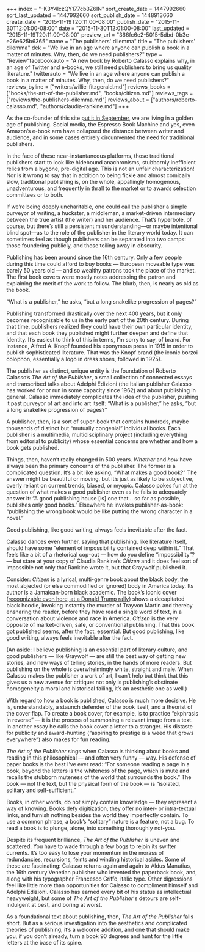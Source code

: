 +++
index = "-K3Y4lczQY177cb3Z6IN"
sort_create_date = 1447992660
sort_last_updated = 1447992660
sort_publish_date = 1448913660
create_date = "2015-11-19T20:11:00-08:00"
publish_date = "2015-11-30T12:01:00-08:00"
date = "2015-11-30T12:01:00-08:00"
last_updated = "2015-11-19T20:11:00-08:00"
preview_url = "366fc6e2-5015-5dbd-0b3e-e26e625b6365"
name = "The publishers' dilemma"
title = "The publishers' dilemma"
dek = "We live in an age where anyone can publish a book in a matter of minutes. Why, then, do we need publishers?"
type = "Review"facebookauto = "A new book by Roberto Calasso explains why, in an age of Twitter and e-books, we still need publishers to bring us quality literature."
twitterauto = "We live in an age where anyone can publish a book in a matter of minutes. Why, then, do we need publishers?"
reviews_byline = ["writers/willie-fitzgerald.md"]
reviews_books = ["books/the-art-of-the-publisher.md", "books/citizen.md"]
reviews_tags = ["reviews/the-publishers-dilemma.md"]
reviews_about = ["authors/roberto-calasso.md", "authors/claudia-rankine.md"]
+++

As the co-founder of this site [put it in September](https://www.youtube.com/watch?v=dCnX-GHkMpg), we are living in a golden age of publishing. Social media, the Espresso Book Machine and yes, even Amazon’s e-book arm have collapsed the distance between writer and audience, and in some cases entirely circumvented the need for traditional publishers. 

In the face of these near-instantaneous platforms, those traditional publishers start to look like hidebound anachronisms, stubbornly inefficient relics from a bygone, pre-digital age. This is not an unfair characterization! Nor is it wrong to say that in addition to being fickle and almost comically slow, traditional publishing is, on the whole, appallingly homogenous, unadventurous, and frequently in thrall to the market or to awards selection committees or to both.  

If we’re being deeply uncharitable, one could call the publisher a simple purveyor of writing, a huckster, a middleman, a market-driven intermediary between the true artist (the writer) and her audience. That’s hyperbole, of course, but there’s still a persistent misunderstanding—or maybe intentional blind spot—as to the role of the publisher in the literary world today. It can sometimes feel as though publishers can be separated into two camps: those foundering publicly, and those toiling away in obscurity. 

<div class="break"></div>

Publishing has been around since the 16th century. Only a few people during this time could afford to buy books — European moveable type was barely 50 years old — and so wealthy patrons took the place of the market. The first book covers were mostly notes addressing the patron and explaining the merit of the work to follow. The blurb, then, is nearly as old as the book. 

<p class="pull-quote">“What is a publisher,” he asks, “but a long snakelike progression of pages?”</p>

Publishing transformed drastically over the next 400 years, but it only becomes recognizable to us in the early part of the 20th century. During that time, publishers realized they could have their own particular identity, and that each book they published might further deepen and define that identity. It’s easiest to think of this in terms, I’m sorry to say, of brand. For instance, Alfred A. Knopf founded his eponymous press in 1915 in order to publish sophisticated literature. That was the Knopf brand (the iconic borzoi colophon, essentially a logo in dress shoes, followed in 1925). 

The publisher as distinct, unique entity is the foundation of Roberto Calasso’s *The Art of the Publisher*, a small collection of connected essays and transcribed talks about Adelphi Edizioni (the Italian publisher Calasso has worked for or run in some capacity since 1962) and about publishing in general. Calasso immediately complicates the idea of the publisher, pushing it past purveyor of art and into art itself: “What is a publisher,” he asks, “but a long snakelike progression of pages?”

A publisher, then, is a sort of super-book that contains hundreds, maybe thousands of distinct but “mutually congenial” individual books. Each publisher is a multimedia, multidisciplinary project (including everything from editorial to publicity) whose essential concerns are whether and how a book gets published.  

Things, then, haven’t really changed in 500 years. *Whether* and *how* have always been the primary concerns of the publisher. The former is a complicated question. It’s a bit like asking, “What makes a good book?” The answer might be beautiful or moving, but it’s just as likely to be subjective, overly reliant on current trends, biased, or myopic. Calasso pokes fun at the question of what makes a good publisher even as he fails to adequately answer it: “A good publishing house [is] one that… so far as possible, publishes only good books.” Elsewhere he invokes publisher-as-book: “publishing the wrong book would be like putting the wrong character in a novel.” 

<p class="pull-quote">Good publishing, like good writing, always feels inevitable after the fact.</p>

Calasso dances even further, saying that publishing, like literature itself, should have some “element of impossibility contained deep within it.” That feels like a bit of a rhetorical cop-out — how do you define “impossibility”? — but stare at your copy of Claudia Rankine’s *Citizen* and it does feel sort of impossible not only that Rankine wrote it, but that Graywolf published it. 

Consider: *Citizen* is a lyrical, multi-genre book about the black body, the most abjected (or else commodified or ignored) body in America today. Its author is a Jamaican-born black academic. The book’s iconic cover ([recognizable even here, at a Donald Trump rally](http://blogs.bookforum.com/paper/2015/11/11/woman-reads-claudia-rankines-citizen-during-trump-rally/)) shows a decapitated black hoodie, invoking instantly the murder of Trayvon Martin and thereby ensnaring the reader, before they have read a single word of text, in a conversation about violence and race in America. *Citizen* is the very opposite of market-driven, safe, or conventional publishing. That this book got published seems, after the fact, essential. But good publishing, like good writing, always feels inevitable after the fact. 

(An aside: I believe publishing is an essential part of literary culture, and good publishers — like Graywolf — are still the best way of getting new stories, and new ways of telling stories, in the hands of more readers. But publishing on the whole is overwhelmingly white, straight and male. When Calasso makes the publisher a work of art, I can’t help but think that this gives us a new avenue for critique: not only is publishing’s obstinate homogeneity a moral and historical failing, it’s an aesthetic one as well.) 

With regard to how a book is published, Calasso is much more decisive. He is, understandably, a staunch defender of the book itself, and a theorist of the cover flap. To create a book cover, for example, is to practice “ekphrasis in reverse” — it is the process of summoning a relevant image from a text. In another essay he calls the book cover a letter to a stranger. His distaste for publicity and award-hunting (“aspiring to prestige is a weed that grows everywhere”) also makes for fun reading.   

*The Art of the Publisher* sings when Calasso is thinking about books and reading in this philosophical — and often very funny — way. His defense of paper books is the best I’ve ever read: “For someone reading a page in a book, beyond the letters is the whiteness of the page, which is mute and recalls the stubborn muteness of the world that surrounds the book.” The book — not the text, but the physical form of the book — is “isolated, solitary and self-sufficient.” 

Books, in other words, do not simply contain knowledge — they represent a way of knowing. Books defy digitization, they offer no inter- or intra-textual links, and furnish nothing besides the world they imperfectly contain. To use a common phrase, a book’s “solitary” nature is a feature, not a bug. To read a book is to plunge, alone, into something thoroughly not-you.

Despite its frequent brilliance, *The Art of the Publisher* is uneven and scattered. You have to wade through a few bogs to rejoin its swifter currents. It’s too easy to lose your momentum in the morass of redundancies, recursions, feints and winding historical asides. Some of these are fascinating: Calasso returns again and again to Aldus Manutius, the 16th century Venetian publisher who invented the paperback book, and, along with his typographer Francesco Griffo, italic type. Other digressions feel like little more than opportunities for Calasso to compliment himself and Adelphi Edizioni. Calasso has earned every bit of his status as intellectual heavyweight, but some of *The Art of the Publisher*'s detours are self-indulgent at best, and boring at worst.  

As a foundational text about publishing, then, *The Art of the Publisher* falls short. But as a serious investigation into the aesthetics and complicated theories of publishing, it’s a welcome addition, and one that should make you, if you don’t already, turn a book 90 degrees and hunt for the little letters at the base of its spine. 

  